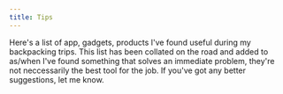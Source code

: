 ```yaml
---
title: Tips
---
```


Here's a list of app, gadgets, products I've found useful during my backpacking trips.  This list has been collated on the road and added to as/when I've found something that solves an immediate problem, they're not neccessarily the best tool for the job.  If you've got any better suggestions, let me know.